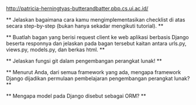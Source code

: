 http://patricia-herningtyas-butterandbatter.pbp.cs.ui.ac.id/

** Jelaskan bagaimana cara kamu mengimplementasikan checklist di atas secara step-by-step (bukan hanya sekadar mengikuti tutorial). **

** Buatlah bagan yang berisi request client ke web aplikasi berbasis Django beserta responnya dan jelaskan pada bagan tersebut kaitan antara urls.py, views.py, models.py, dan berkas html. **

** Jelaskan fungsi git dalam pengembangan perangkat lunak! **

** Menurut Anda, dari semua framework yang ada, mengapa framework Django dijadikan permulaan pembelajaran pengembangan perangkat lunak? **

** Mengapa model pada Django disebut sebagai ORM? **